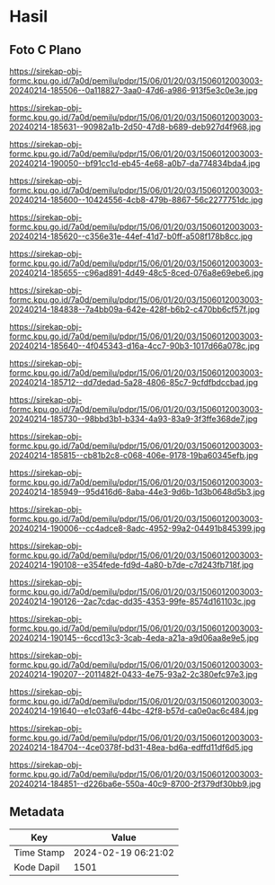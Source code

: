 # Hasil

## Foto C Plano

https://sirekap-obj-formc.kpu.go.id/7a0d/pemilu/pdpr/15/06/01/20/03/1506012003003-20240214-185506--0a118827-3aa0-47d6-a986-913f5e3c0e3e.jpg

https://sirekap-obj-formc.kpu.go.id/7a0d/pemilu/pdpr/15/06/01/20/03/1506012003003-20240214-185631--90982a1b-2d50-47d8-b689-deb927d4f968.jpg

https://sirekap-obj-formc.kpu.go.id/7a0d/pemilu/pdpr/15/06/01/20/03/1506012003003-20240214-190050--bf91cc1d-eb45-4e68-a0b7-da774834bda4.jpg

https://sirekap-obj-formc.kpu.go.id/7a0d/pemilu/pdpr/15/06/01/20/03/1506012003003-20240214-185600--10424556-4cb8-479b-8867-56c2277751dc.jpg

https://sirekap-obj-formc.kpu.go.id/7a0d/pemilu/pdpr/15/06/01/20/03/1506012003003-20240214-185620--c356e31e-44ef-41d7-b0ff-a508f178b8cc.jpg

https://sirekap-obj-formc.kpu.go.id/7a0d/pemilu/pdpr/15/06/01/20/03/1506012003003-20240214-185655--c96ad891-4d49-48c5-8ced-076a8e69ebe6.jpg

https://sirekap-obj-formc.kpu.go.id/7a0d/pemilu/pdpr/15/06/01/20/03/1506012003003-20240214-184838--7a4bb09a-642e-428f-b6b2-c470bb6cf57f.jpg

https://sirekap-obj-formc.kpu.go.id/7a0d/pemilu/pdpr/15/06/01/20/03/1506012003003-20240214-185640--4f045343-d16a-4cc7-90b3-1017d66a078c.jpg

https://sirekap-obj-formc.kpu.go.id/7a0d/pemilu/pdpr/15/06/01/20/03/1506012003003-20240214-185712--dd7dedad-5a28-4806-85c7-9cfdfbdccbad.jpg

https://sirekap-obj-formc.kpu.go.id/7a0d/pemilu/pdpr/15/06/01/20/03/1506012003003-20240214-185730--98bbd3b1-b334-4a93-83a9-3f3ffe368de7.jpg

https://sirekap-obj-formc.kpu.go.id/7a0d/pemilu/pdpr/15/06/01/20/03/1506012003003-20240214-185815--cb81b2c8-c068-406e-9178-19ba60345efb.jpg

https://sirekap-obj-formc.kpu.go.id/7a0d/pemilu/pdpr/15/06/01/20/03/1506012003003-20240214-185949--95d416d6-8aba-44e3-9d6b-1d3b0648d5b3.jpg

https://sirekap-obj-formc.kpu.go.id/7a0d/pemilu/pdpr/15/06/01/20/03/1506012003003-20240214-190006--cc4adce8-8adc-4952-99a2-04491b845399.jpg

https://sirekap-obj-formc.kpu.go.id/7a0d/pemilu/pdpr/15/06/01/20/03/1506012003003-20240214-190108--e354fede-fd9d-4a80-b7de-c7d243fb718f.jpg

https://sirekap-obj-formc.kpu.go.id/7a0d/pemilu/pdpr/15/06/01/20/03/1506012003003-20240214-190126--2ac7cdac-dd35-4353-99fe-8574d161103c.jpg

https://sirekap-obj-formc.kpu.go.id/7a0d/pemilu/pdpr/15/06/01/20/03/1506012003003-20240214-190145--6ccd13c3-3cab-4eda-a21a-a9d06aa8e9e5.jpg

https://sirekap-obj-formc.kpu.go.id/7a0d/pemilu/pdpr/15/06/01/20/03/1506012003003-20240214-190207--2011482f-0433-4e75-93a2-2c380efc97e3.jpg

https://sirekap-obj-formc.kpu.go.id/7a0d/pemilu/pdpr/15/06/01/20/03/1506012003003-20240214-191640--e1c03af6-44bc-42f8-b57d-ca0e0ac6c484.jpg

https://sirekap-obj-formc.kpu.go.id/7a0d/pemilu/pdpr/15/06/01/20/03/1506012003003-20240214-184704--4ce0378f-bd31-48ea-bd6a-edffd11df6d5.jpg

https://sirekap-obj-formc.kpu.go.id/7a0d/pemilu/pdpr/15/06/01/20/03/1506012003003-20240214-184851--d226ba6e-550a-40c9-8700-2f379df30bb9.jpg


## Metadata

| Key        | Value               |
| ---------- | ------------------- |
| Time Stamp | 2024-02-19 06:21:02 |
| Kode Dapil | 1501                |



